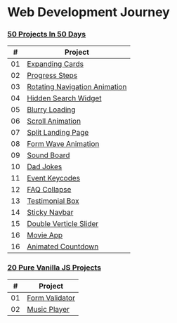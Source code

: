 # Web Development Journey

### [50 Projects In 50 Days](https://www.udemy.com/course/50-projects-50-days/)

|  #  | Project                                                                                                                                                                                          |
| :-: | ----------------------------------------------------------------------------------------------------------------------  |
| 01  | [Expanding Cards](https://github.com/ksbisht941/web-dev-journey/tree/main/expanding-cards)                              |
| 02  | [Progress Steps](https://github.com/ksbisht941/web-dev-journey/tree/main/progress-steps)                                |
| 03  | [Rotating Navigation Animation](https://github.com/ksbisht941/web-dev-journey/tree/main/rotating-navigation)            |
| 04  | [Hidden Search Widget](https://github.com/ksbisht941/web-dev-journey/tree/main/hidden-search-widget)                    |
| 05  | [Blurry Loading](https://github.com/ksbisht941/web-dev-journey/tree/main/blurry-loading)                                |
| 06  | [Scroll Animation](https://github.com/ksbisht941/web-dev-journey/tree/main/scroll-animation)                            |
| 07  | [Split Landing Page](https://github.com/ksbisht941/web-dev-journey/tree/main/split-landing-page)                        |
| 08  | [Form Wave Animation](https://github.com/ksbisht941/web-dev-journey/tree/main/form-wave-animation)                      |
| 09  | [Sound Board](https://github.com/ksbisht941/web-dev-journey/tree/main/sound-board)                                      |
| 10  | [Dad Jokes](https://github.com/ksbisht941/web-dev-journey/tree/main/dad-jokes)                                          |
| 11  | [Event Keycodes](https://github.com/ksbisht941/web-dev-journey/tree/main/event-keycodes)                                |
| 12  | [FAQ Collapse](https://github.com/ksbisht941/web-dev-journey/tree/main/faq-collapse)                                    |
| 13  | [Testimonial Box](https://github.com/ksbisht941/web-dev-journey/tree/main/testimonial-box)                              |
| 14  | [Sticky Navbar](https://github.com/ksbisht941/web-dev-journey/tree/main/sticky-navbar)                                  |
| 15  | [Double Verticle Slider](https://github.com/ksbisht941/web-dev-journey/tree/main/double-verticle-slider)                |
| 16  | [Movie App](https://github.com/ksbisht941/web-dev-journey/tree/main/movie-app)                                          |
| 16  | [Animated Countdown](https://github.com/ksbisht941/web-dev-journey/tree/main/animated-countdown)                                          |

### [20 Pure Vanilla JS Projects](https://www.udemy.com/course/web-projects-with-vanilla-javascript/)

|  #  | Project                                                                                                                                                                                          |
| :-: | ----------------------------------------------------------------------------------------------------------------------  |
| 01  | [Form Validator](https://github.com/ksbisht941/web-dev-journey/tree/main/form-validator)                                |
| 02  | [Music Player](https://github.com/ksbisht941/web-dev-journey/tree/main/music-player)                                    |